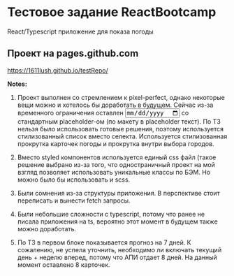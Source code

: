 # Тестовое задание ReactBootcamp

React/Typescript приложение для показа погоды


## Проект на pages.github.com

https://1611lush.github.io/testRepo/




**Notes:**

1) Проект выполнен со стремлением к pixel-perfect, однако некоторые вещи можно и хотелось бы доработать в будущем. 
Сейчас из-за временного ограничения оставлен <input type="date"> со стандартным placeholder-ом (по макету в placeholder текст).
По ТЗ нельзя было использовать готовые решения, поэтому используется стилизованный список вместо селекта. Используется стилизованная прокрутка карточек погоды и прокрутка внутри выбора городов. 

2) Вместо styled компонентов используется единый css файл (такое решение выбрано из-за того, что одностраничный проект на мой взгляд позволяет использовать уникальные классы по БЭМ. Но можно было бы использовать и scss.

3) Были сомнения из-за структуры приложения. В перспективе стоит переписать и вынести fetch запросы.

4) Были небольшие сложности с typescript, потому что ранее не писала приложения на ts, вероятно этот момент в будущем также можно доработать.  

5) По ТЗ в первом блоке показывается прогноз на 7 дней. К сожалению, не успела уточнить, необходимо ли включать текущий день + неделю вперед, потому что АПИ отдает 8 дней. На данный момент оставлено 8 карточек. 




